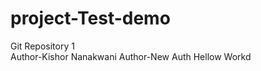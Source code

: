 # project-Test-demo
Git Repository 1
<br>
Author-Kishor Nanakwani
Author-New Auth
<h>Hellow Workd<h>